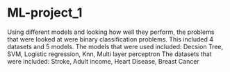 # ML-project_1
Using different models and looking how well they perform, the problems that were looked at were binary classification problems.
This included 4 datasets and 5 models.
The models that were used included: Decsion Tree, SVM, Logistic regression, Knn, Multi layer perceptron
The datasets that were included: Stroke, Adult income, Heart Disease, Breast Cancer
